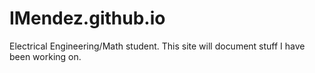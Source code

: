 # IMendez.github.io
Electrical Engineering/Math student. This site will document stuff I have been working on.
